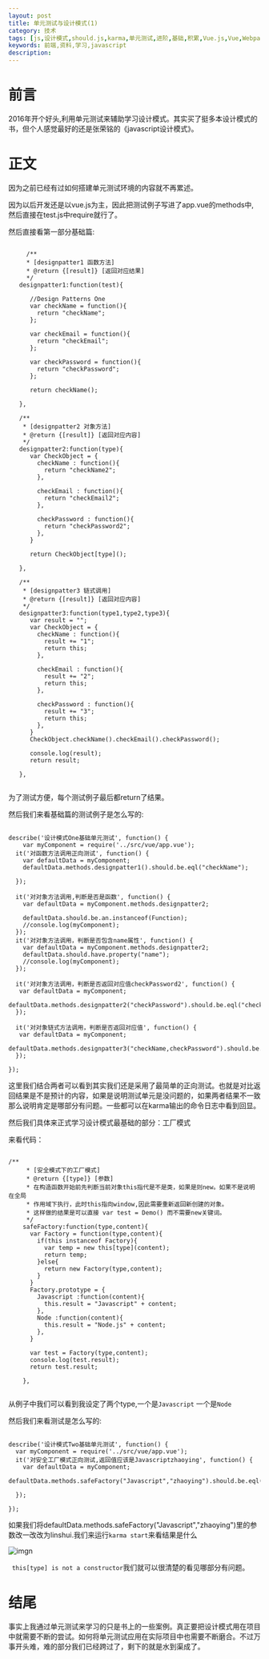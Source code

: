 ```yaml
---
layout: post
title: 单元测试与设计模式(1)
category: 技术
tags: [js,设计模式,should.js,karma,单元测试,进阶,基础,积累,Vue.js,Vue,Webpack]
keywords: 前端,资料,学习,javascript
description: 
---
```


# 前言

2016年开个好头,利用单元测试来辅助学习设计模式。其实买了挺多本设计模式的书，但个人感觉最好的还是张荣铭的《javascript设计模式》。

# 正文

因为之前已经有过如何搭建单元测试环境的内容就不再累述。

因为以后开发还是以vue.js为主，因此把测试例子写进了app.vue的methods中,然后直接在test.js中require就行了。

然后直接看第一部分基础篇:

```

     /**
     * [designpatter1 函数方法]
     * @return {[result]} [返回对应结果]
     */
   designpatter1:function(test){

      //Design Patterns One
      var checkName = function(){
        return "checkName";
      };

      var checkEmail = function(){
        return "checkEmail";
      };

      var checkPassword = function(){
        return "checkPassword";
      };

      return checkName();

   },

   /**
    * [designpatter2 对象方法]
    * @return {[result]} [返回对应内容]
    */
   designpatter2:function(type){
      var CheckObject = {
        checkName : function(){
          return "checkName2";
        },

        checkEmail : function(){
          return "checkEmail2";
        },

        checkPassword : function(){
          return "checkPassword2";
        },
      }

      return CheckObject[type]();

   },

   /**
    * [designpatter3 链式调用]
    * @return {[result]} [返回对应内容]
    */
   designpatter3:function(type1,type2,type3){
      var result = "";
      var CheckObject = {
        checkName : function(){
          result += "1";
          return this;
        },

        checkEmail : function(){
          result += "2";
          return this;
        },

        checkPassword : function(){
          result += "3";
          return this;
        },
      }
      CheckObject.checkName().checkEmail().checkPassword();
    
      console.log(result);
      return result;

   },
   
```

为了测试方便，每个测试例子最后都return了结果。

然后我们来看基础篇的测试例子是怎么写的:

```

describe('设计模式One基础单元测试', function() {
 	var myComponent = require('../src/vue/app.vue');  
  it('对函数方法调用正向测试', function() {
    var defaultData = myComponent;  
    defaultData.methods.designpatter1().should.be.eql("checkName");
    
  });

  it('对对象方法调用,判断是否是函数', function() {
    var defaultData = myComponent.methods.designpatter2;

    defaultData.should.be.an.instanceof(Function);
    //console.log(myComponent);
  });
  it('对对象方法调用，判断是否包含name属性', function() {
    var defaultData = myComponent.methods.designpatter2;
    defaultData.should.have.property("name");
    //console.log(myComponent);
  });

  it('对对象方法调用，判断是否返回对应值checkPassword2', function() {
   var defaultData = myComponent;  
    defaultData.methods.designpatter2("checkPassword").should.be.eql("checkPassword2");
  });

  it('对对象链式方法调用，判断是否返回对应值', function() {
   var defaultData = myComponent;  
    defaultData.methods.designpatter3("checkName,checkPassword").should.be.eql("123");
  });

});

```

这里我们结合两者可以看到其实我们还是采用了最简单的正向测试。也就是对比返回结果是不是预计的内容，如果是说明测试单元是没问题的，如果两者结果不一致那么说明肯定是哪部分有问题。一些都可以在karma输出的命令日志中看到回显。

然后我们具体来正式学习设计模式最基础的部分：工厂模式

来看代码：

```

/**
     * [安全模式下的工厂模式]
     * @return {[type]} [参数]
     * 在构造函数开始前先判断当前对象this指代是不是类，如果是则new。如果不是说明在全局
     * 作用域下执行，此时this指向window,因此需要重新返回新创建的对象。
     * 这样做的结果是可以直接 var test = Demo() 而不需要new关键词。
     */
    safeFactory:function(type,content){
      var Factory = function(type,content){
        if(this instanceof Factory){
          var temp = new this[type](content);
          return temp;
        }else{
          return new Factory(type,content);
        }
      }
      Factory.prototype = {
        Javascript :function(content){
          this.result = "Javascript" + content;
        },
        Node :function(content){
          this.result = "Node.js" + content;
        },
      }

      var test = Factory(type,content);
      console.log(test.result);
      return test.result;

    },
    
```

从例子中我们可以看到我设定了两个type,一个是`Javascript` 一个是`Node`

然后我们来看测试是怎么写的:

```

describe('设计模式Two基础单元测试', function() {
  var myComponent = require('../src/vue/app.vue');  
  it('对安全工厂模式正向测试,返回值应该是Javascriptzhaoying', function() {
    var defaultData = myComponent;  
    defaultData.methods.safeFactory("Javascript","zhaoying").should.be.eql("Javascriptzhaoying");
    
  });

});

```

如果我们将defaultData.methods.safeFactory("Javascript","zhaoying")里的参数改一改改为linshui.我们来运行`karma start`来看结果是什么

![imgn](http://img.haoqiao.me/designpatter1.png)

` this[type] is not a constructor`我们就可以很清楚的看见哪部分有问题。




# 结尾

事实上我通过单元测试来学习的只是书上的一些案例。真正要把设计模式用在项目中就需要不断的尝试。如何将单元测试应用在实际项目中也需要不断磨合。不过万事开头难，难的部分我们已经跨过了，剩下的就是水到渠成了。


